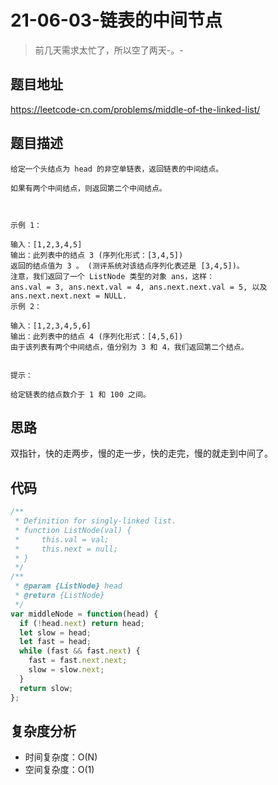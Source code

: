 # 21-06-03-链表的中间节点

> 前几天需求太忙了，所以空了两天-。-

## 题目地址

<https://leetcode-cn.com/problems/middle-of-the-linked-list/>

## 题目描述

```
给定一个头结点为 head 的非空单链表，返回链表的中间结点。

如果有两个中间结点，则返回第二个中间结点。

 

示例 1：

输入：[1,2,3,4,5]
输出：此列表中的结点 3 (序列化形式：[3,4,5])
返回的结点值为 3 。 (测评系统对该结点序列化表述是 [3,4,5])。
注意，我们返回了一个 ListNode 类型的对象 ans，这样：
ans.val = 3, ans.next.val = 4, ans.next.next.val = 5, 以及 ans.next.next.next = NULL.
示例 2：

输入：[1,2,3,4,5,6]
输出：此列表中的结点 4 (序列化形式：[4,5,6])
由于该列表有两个中间结点，值分别为 3 和 4，我们返回第二个结点。
 

提示：

给定链表的结点数介于 1 和 100 之间。

```

## 思路
双指针，快的走两步，慢的走一步，快的走完，慢的就走到中间了。

## 代码
``` javascript
/**
 * Definition for singly-linked list.
 * function ListNode(val) {
 *     this.val = val;
 *     this.next = null;
 * }
 */
/**
 * @param {ListNode} head
 * @return {ListNode}
 */
var middleNode = function(head) {
  if (!head.next) return head;
  let slow = head;
  let fast = head;
  while (fast && fast.next) {
    fast = fast.next.next;
    slow = slow.next;
  }
  return slow;
};
```

## 复杂度分析
+ 时间复杂度：O(N)
+ 空间复杂度：O(1)